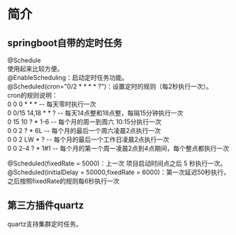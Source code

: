 # 简介

## springboot自带的定时任务
@Schedule <br>
使用起来比较方便。<br>
@EnableScheduling：启动定时任务功能。<br>
@Scheduled(cron="0/2 * * * * ?")：设置定时的规则（每2秒执行一次）。<br>
cron的规则说明：<br>
0 0 0 * * *         -- 每天零时执行一次<br>
0 0/15 14,18 * * ?  -- 每天14点整和18点整，每隔15分钟执行一次<br>
0 15 10 ? * 1-6     -- 每个月的周一到周六 10:15分执行一次<br>
0 0 2 ? * 6L        -- 每个月的最后一个周六凌晨2点执行一次<br>
0 0 2 LW * ?        -- 每个月的最后一个工作日凌晨2点执行一次<br>
0 0 2-4 ? * 1#1     -- 每个月的第一个周一凌晨2点到4点期间，每个整点都执行一次<br>

@Scheduled(fixedRate = 5000)：上一次 项目启动时间点之后 5 秒执行一次。<br>
@Scheduled(initialDelay = 50000,fixedRate = 6000)：第一次延迟50秒执行，之后按照fixedRate的规则每6秒执行一次<br>

## 第三方插件quartz
quartz支持集群定时任务。

